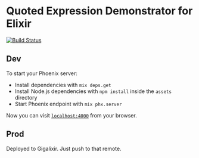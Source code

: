 # Quoted Expression Demonstrator for Elixir

[![Build Status](https://travis-ci.org/henrik/qed.svg?branch=master)](https://travis-ci.org/henrik/qed)

## Dev

To start your Phoenix server:

  * Install dependencies with `mix deps.get`
  * Install Node.js dependencies with `npm install` inside the `assets` directory
  * Start Phoenix endpoint with `mix phx.server`

Now you can visit [`localhost:4000`](http://localhost:4000) from your browser.

## Prod

Deployed to Gigalixir. Just push to that remote.
